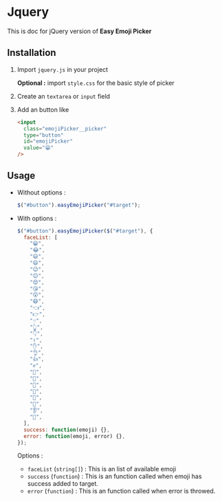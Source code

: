 # Jquery

This is doc for jQuery version of **Easy Emoji Picker**

## Installation

1. Import `jquery.js` in your project

   **Optional :** import `style.css` for the basic style of picker

2. Create an `textarea` or `input` field
3. Add an button like

   ```html
   <input
     class="emojiPicker__picker"
     type="button"
     id="emojiPicker"
     value="😁"
   />
   ```

## Usage

- Without options :

  ```js
  $("#button").easyEmojiPicker("#target");
  ```

- With options :

  ```js
  $("#button").easyEmojiPicker($("#target"), {
    faceList: [
      "😁",
      "😂",
      "😃",
      "😄",
      "😉",
      "😊",
      "😍",
      "😘",
      "😲",
      "😷",
      "👈",
      "👉",
      "☝",
      "👆",
      "👇",
      "✌",
      "✋",
      "👌",
      "👍",
      "✊",
      "👊",
      "👋",
      "👏",
      "👐",
      "👣",
      "👀",
      "👂",
      "👃",
    ],
    success: function(emoji) {},
    error: function(emoji, error) {},
  });
  ```

  Options :

  - `faceList` (`string[]`) : This is an list of available emoji
  - `success` (`function`) : This is an function called when emoji has success added to target.
  - `error` (`function`) : This is an function called when error is throwed.
